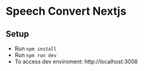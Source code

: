 # Speech Convert Nextjs

## Setup

- Run `npm install`
- Run `npm run dev`
- To access dev enviroment: http://localhost:3008
